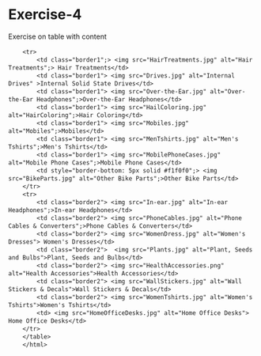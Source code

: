 # Exercise-4
Exercise on table with content

<!DOCTYPE html>
<html>
    <head>
        <style>
            table,td{
                border-collapse: collapse;
                text-align: center;
                vertical-align: bottom;
                height:200px;
                width: 2500px;
                font-family:Georgia, 'Times New Roman', Times, serif;
                padding-bottom: 20px;
                padding-top: 20px;
            }
            img {
                display:block;
                margin-left:auto;
                margin-right:auto;
                width:150px;height:150px;
                padding-bottom:20px;
            }
            .border1{
                border-right:5px solid #f1f0f0;
                border-bottom:5px solid #f1f0f0
            }
            .border2{
                border-right:5px solid #f1f0f0;
            }
        </style>
    </head>
    <table>
    
        <tr>
            <td class="border1";> <img src="HairTreatments.jpg" alt="Hair Treatments";> Hair Treatments</td>
            <td class="border1"> <img src="Drives.jpg" alt="Internal Drives" >Internal Solid State Drives</td>
            <td class="border1"> <img src="Over-the-Ear.jpg" alt="Over-the-Ear Headphones";>Over-the-Ear Headphones</td>
            <td class="border1"> <img src="HailColoring.jpg" alt="HairColoring";>Hair Coloring</td>
            <td class="border1"> <img src="Mobiles.jpg" alt="Mobiles";>Mobiles</td>
            <td class="border1"> <img src="MenTshirts.jpg" alt="Men's Tshirts";>Men's Tshirts</td>
            <td class="border1"> <img src="MobilePhoneCases.jpg" alt="Mobile Phone Cases";>Mobile Phone Cases</td>
            <td style="border-bottom: 5px solid #f1f0f0";> <img src="BikeParts.jpg" alt="Other Bike Parts";>Other Bike Parts</td>
        </tr>
        <tr>
            <td class="border2"> <img src="In-ear.jpg" alt="In-ear Headphones";>In-ear Headphones</td>
            <td class="border2"> <img src="PhoneCables.jpg" alt="Phone Cables & Converters";>Phone Cables & Converters</td>
            <td class="border2"> <img src="WomenDress.jpg" alt="Women's Dresses"> Women's Dresses</td>
            <td class="border2">  <img src="Plants.jpg" alt="Plant, Seeds and Bulbs">Plant, Seeds and Bulbs</td>
            <td class="border2"> <img src="HealthAccessories.png" alt="Health Accessories">Health Accessories</td>
            <td class="border2"> <img src="WallStickers.jpg" alt="Wall Stickers & Decals">Wall Stickers & Decals</td>
            <td class="border2"> <img src="WomenTshirts.jpg" alt="Women's Tshirts">Women's Tshirts</td>
            <td> <img src="HomeOfficeDesks.jpg" alt="Home Office Desks"> Home Office Desks</td>
        </tr>
        </table>
        </html>
